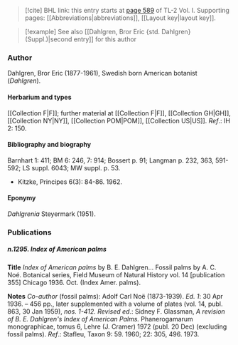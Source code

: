 > [!cite] BHL link: this entry starts at [page 589](https://www.biodiversitylibrary.org/item/103414#page/637/mode/1up) of TL-2 Vol. I.
> Supporting pages: [[Abbreviations|abbreviations]], [[Layout key|layout key]].

> [!example] See also [[Dahlgren, Bror Eric {std. Dahlgren} (Suppl.)|second entry]] for this author

### Author

Dahlgren, Bror Eric (1877-1961), Swedish born American botanist (*Dahlgren*).

#### Herbarium and types

[[Collection F|F]]; further material at [[Collection F|F]], [[Collection GH|GH]], [[Collection NY|NY]], [[Collection POM|POM]], [[Collection US|US]].
*Ref*.: IH 2: 150.

#### Bibliography and biography

Barnhart 1: 411; BM 6: 246, 7: 914; Bossert p. 91; Langman p. 232, 363, 591-592; LS suppl. 6043; MW suppl. p. 53.
- Kitzke, Principes 6(3): 84-86. 1962.

#### Eponymy

*Dahlgrenia* Steyermark (1951).

### Publications

##### n.1295. Index of American palms

**Title**
*Index of American palms* by B. E. Dahlgren... Fossil palms by A. C. Noé. Botanical series, Field Museum of Natural History vol. 14 \[publication 355\] Chicago 1936. Oct. (Index Amer. palms).

**Notes**
*Co-author* (fossil palms): Adolf Carl Noë (1873-1939).
*Ed. 1*: 30 Apr 1936. – 456 pp., later supplemented with a volume of plates (vol. 14, publ. 863, 30 Jan 1959), *nos. 1-412.
Revised ed*.: Sidney F. Glassman, *A revision of B. E. Dahlgren's Index of American Palms.* Phanerogamarum monographicae, tomus 6, Lehre (J. Cramer) 1972 (publ. 20 Dec) (excluding fossil palms).
*Ref*.: Stafleu, Taxon 9: 59. 1960; 22: 305, 496. 1973.

